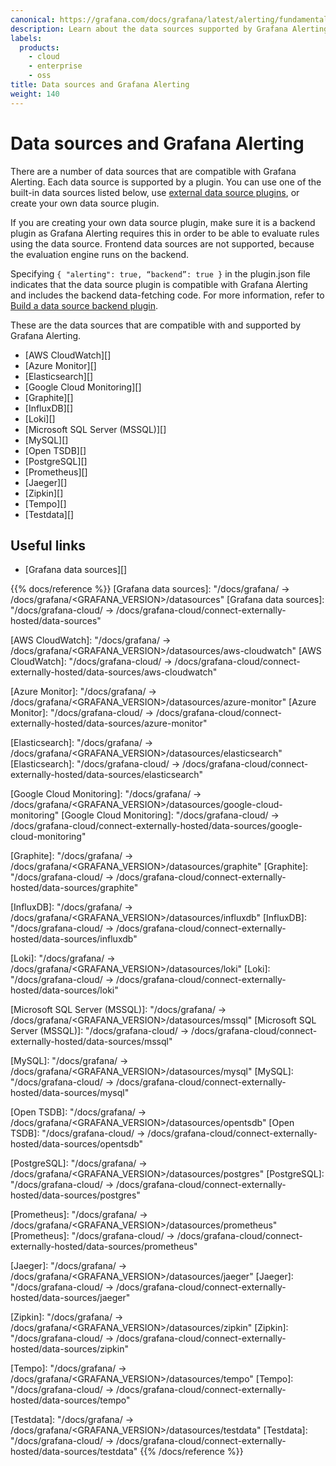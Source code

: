 ```yaml
---
canonical: https://grafana.com/docs/grafana/latest/alerting/fundamentals/data-source-alerting/
description: Learn about the data sources supported by Grafana Alerting
labels:
  products:
    - cloud
    - enterprise
    - oss
title: Data sources and Grafana Alerting
weight: 140
---
```


# Data sources and Grafana Alerting

There are a number of data sources that are compatible with Grafana Alerting. Each data source is supported by a plugin. You can use one of the built-in data sources listed below, use [external data source plugins](/grafana/plugins/?type=datasource), or create your own data source plugin.

If you are creating your own data source plugin, make sure it is a backend plugin as Grafana Alerting requires this in order to be able to evaluate rules using the data source. Frontend data sources are not supported, because the evaluation engine runs on the backend.

Specifying `{ "alerting": true, “backend”: true }` in the plugin.json file indicates that the data source plugin is compatible with Grafana Alerting and includes the backend data-fetching code. For more information, refer to [Build a data source backend plugin](/tutorials/build-a-data-source-backend-plugin/).

These are the data sources that are compatible with and supported by Grafana Alerting.

- [AWS CloudWatch][]
- [Azure Monitor][]
- [Elasticsearch][]
- [Google Cloud Monitoring][]
- [Graphite][]
- [InfluxDB][]
- [Loki][]
- [Microsoft SQL Server (MSSQL)][]
- [MySQL][]
- [Open TSDB][]
- [PostgreSQL][]
- [Prometheus][]
- [Jaeger][]
- [Zipkin][]
- [Tempo][]
- [Testdata][]

## Useful links

- [Grafana data sources][]

{{% docs/reference %}}
[Grafana data sources]: "/docs/grafana/ -> /docs/grafana/<GRAFANA_VERSION>/datasources"
[Grafana data sources]: "/docs/grafana-cloud/ -> /docs/grafana-cloud/connect-externally-hosted/data-sources"

[AWS CloudWatch]: "/docs/grafana/ -> /docs/grafana/<GRAFANA_VERSION>/datasources/aws-cloudwatch"
[AWS CloudWatch]: "/docs/grafana-cloud/ -> /docs/grafana-cloud/connect-externally-hosted/data-sources/aws-cloudwatch"

[Azure Monitor]: "/docs/grafana/ -> /docs/grafana/<GRAFANA_VERSION>/datasources/azure-monitor"
[Azure Monitor]: "/docs/grafana-cloud/ -> /docs/grafana-cloud/connect-externally-hosted/data-sources/azure-monitor"

[Elasticsearch]: "/docs/grafana/ -> /docs/grafana/<GRAFANA_VERSION>/datasources/elasticsearch"
[Elasticsearch]: "/docs/grafana-cloud/ -> /docs/grafana-cloud/connect-externally-hosted/data-sources/elasticsearch"

[Google Cloud Monitoring]: "/docs/grafana/ -> /docs/grafana/<GRAFANA_VERSION>/datasources/google-cloud-monitoring"
[Google Cloud Monitoring]: "/docs/grafana-cloud/ -> /docs/grafana-cloud/connect-externally-hosted/data-sources/google-cloud-monitoring"

[Graphite]: "/docs/grafana/ -> /docs/grafana/<GRAFANA_VERSION>/datasources/graphite"
[Graphite]: "/docs/grafana-cloud/ -> /docs/grafana-cloud/connect-externally-hosted/data-sources/graphite"

[InfluxDB]: "/docs/grafana/ -> /docs/grafana/<GRAFANA_VERSION>/datasources/influxdb"
[InfluxDB]: "/docs/grafana-cloud/ -> /docs/grafana-cloud/connect-externally-hosted/data-sources/influxdb"

[Loki]: "/docs/grafana/ -> /docs/grafana/<GRAFANA_VERSION>/datasources/loki"
[Loki]: "/docs/grafana-cloud/ -> /docs/grafana-cloud/connect-externally-hosted/data-sources/loki"

[Microsoft SQL Server (MSSQL)]: "/docs/grafana/ -> /docs/grafana/<GRAFANA_VERSION>/datasources/mssql"
[Microsoft SQL Server (MSSQL)]: "/docs/grafana-cloud/ -> /docs/grafana-cloud/connect-externally-hosted/data-sources/mssql"

[MySQL]: "/docs/grafana/ -> /docs/grafana/<GRAFANA_VERSION>/datasources/mysql"
[MySQL]: "/docs/grafana-cloud/ -> /docs/grafana-cloud/connect-externally-hosted/data-sources/mysql"

[Open TSDB]: "/docs/grafana/ -> /docs/grafana/<GRAFANA_VERSION>/datasources/opentsdb"
[Open TSDB]: "/docs/grafana-cloud/ -> /docs/grafana-cloud/connect-externally-hosted/data-sources/opentsdb"

[PostgreSQL]: "/docs/grafana/ -> /docs/grafana/<GRAFANA_VERSION>/datasources/postgres"
[PostgreSQL]: "/docs/grafana-cloud/ -> /docs/grafana-cloud/connect-externally-hosted/data-sources/postgres"

[Prometheus]: "/docs/grafana/ -> /docs/grafana/<GRAFANA_VERSION>/datasources/prometheus"
[Prometheus]: "/docs/grafana-cloud/ -> /docs/grafana-cloud/connect-externally-hosted/data-sources/prometheus"

[Jaeger]: "/docs/grafana/ -> /docs/grafana/<GRAFANA_VERSION>/datasources/jaeger"
[Jaeger]: "/docs/grafana-cloud/ -> /docs/grafana-cloud/connect-externally-hosted/data-sources/jaeger"

[Zipkin]: "/docs/grafana/ -> /docs/grafana/<GRAFANA_VERSION>/datasources/zipkin"
[Zipkin]: "/docs/grafana-cloud/ -> /docs/grafana-cloud/connect-externally-hosted/data-sources/zipkin"

[Tempo]: "/docs/grafana/ -> /docs/grafana/<GRAFANA_VERSION>/datasources/tempo"
[Tempo]: "/docs/grafana-cloud/ -> /docs/grafana-cloud/connect-externally-hosted/data-sources/tempo"

[Testdata]: "/docs/grafana/ -> /docs/grafana/<GRAFANA_VERSION>/datasources/testdata"
[Testdata]: "/docs/grafana-cloud/ -> /docs/grafana-cloud/connect-externally-hosted/data-sources/testdata"
{{% /docs/reference %}}
